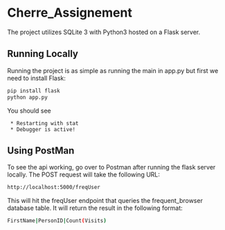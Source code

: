 # Cherre_Assignement

The project utilizes SQLite 3 with Python3 hosted on a Flask server. 

## Running Locally

Running the project is as simple as running the main in app.py but first we need to install Flask:
```bash
pip install flask
python app.py
```
You should see
```
 * Restarting with stat
 * Debugger is active!
 ```

## Using PostMan

To see the api working, go over to Postman after running the flask server locally.
The POST request will take the following URL:
```bash
http://localhost:5000/freqUser
```
This will hit the freqUser endpoint that queries the frequent_browser database table. It will return the result in the following format:
```bash
FirstName|PersonID|Count(Visits)
```
